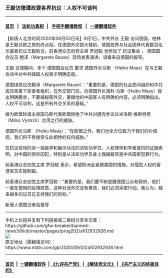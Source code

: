 ### 王毅访德遭政要各界抗议：人权不可谈判
------------------------

#### [首页](https://github.com/gfw-breaker/banned-news3/blob/master/README.md) &nbsp;&nbsp;|&nbsp;&nbsp; [法轮功真相](https://github.com/begood0513/basic/blob/master/README.md)  &nbsp;&nbsp;|&nbsp;&nbsp; [手把手翻墙教程](https://github.com/gfw-breaker/guides/wiki)  &nbsp;&nbsp;|&nbsp;&nbsp; [一键翻墙软件](https://github.com/gfw-breaker/nogfw/blob/master/README.md)  



<div><div class="post_content" itemprop="articleBody">
 <p>
  【新唐人北京时间2020年09月03日讯】9月1日，中共外长
  <ok href="https://www.ntdtv.com/gb/王毅.htm">
   王毅
  </ok>
  访问德国，柏林是王毅访欧之旅的终点站，在德国外交部大楼前，德国政界与社会团体代表数百名示威者抗议王毅到访，前香港众志创党主席
  <ok href="https://www.ntdtv.com/gb/罗冠聪.htm">
   罗冠聪
  </ok>
  也参加了
  <ok href="https://www.ntdtv.com/gb/抗议集会.htm">
   抗议集会
  </ok>
  ，
  <ok href="https://www.ntdtv.com/gb/德国国会议员.htm">
   德国国会议员
  </ok>
  鲍泽（Margarete Bause）现场发表演讲，请看来自德国的报导。
 </p>
 <p>
  <ok href="https://www.ntdtv.com/gb/王毅.htm">
   王毅
  </ok>
  访德期间，多个
  <ok href="https://www.ntdtv.com/gb/德国国会议员.htm">
   德国国会议员
  </ok>
  要求
  <ok href="https://www.ntdtv.com/gb/德国外长马斯.htm">
   德国外长马斯
  </ok>
  （Heiko Maas）在与王毅会谈中对中共践踏人权表示明确态度。
 </p>
 <p>
  德国绿党议员鲍泽（Margarete Bause）：“重要的是，德国的社会民间组织和中共高压政策下受害者组织，在外交部门前，向德国外长海科·马斯（Heiko Maas）提出明确要求，不要搞秘密外交，要跟他的中国客人有明确的内容。必须明确指出，人权不可谈判，这是所有外交关系的基础。”
 </p>
 <p>
  做为欧盟轮值主席国马斯代表欧盟拒绝了中共对捷克参议长米洛斯·维斯特奇（Milos Vystrcil）台湾之行的威胁。
 </p>
 <p>
  <ok href="https://www.ntdtv.com/gb/德国外长马斯.htm">
   德国外长马斯
  </ok>
  （Heiko Maas）：“在欧盟之外，我们也全方位致力于我们的价值观，我们将不再接受与此相悖的任何威胁。”
 </p>
 <p>
  在抗议现场的另一端是祥和展示功法的法轮功学员。人权律师和学者提供的证据表明，对中国的信仰囚犯，特别是从法轮功学员身上强摘器官是中共国家犯罪行为。
 </p>
 <p>
  前香港众志创党主席
  <ok href="https://www.ntdtv.com/gb/罗冠聪.htm">
   罗冠聪
  </ok>
  表示，希望欧洲会紧跟美国的措施，对侵犯人权的香港官员实施制裁。
 </p>
 <p>
  前香港众志创党主席罗冠聪：“重要的是，我们要不断提醒德国公众和政府，他们一直在使用的绥靖政策，这种对话外交没有奏效，我们必须采取行动。我认为，越来越多的议员在支持我们的目标。”
 </p>
 <p>
  新唐人德国记者站报导
 </p>
 <div class="single_ad">
 </div>
</div>
</div>
<hr/>
手机上长按并复制下列链接或二维码分享本文章：<br/>
https://github.com/gfw-breaker/banned-news3/blob/master/pages/prog202/a102932926.md <br/>
<a href='https://github.com/gfw-breaker/banned-news3/blob/master/pages/prog202/a102932926.md'><img src='https://github.com/gfw-breaker/banned-news3/blob/master/pages/prog202/a102932926.md.png'/></a> <br/>
原文地址（需翻墙访问）：https://www.ntdtv.com/gb/2020/09/03/a102932926.html


------------------------
#### [首页](https://github.com/gfw-breaker/banned-news3/blob/master/README.md) &nbsp;|&nbsp; [一键翻墙软件](https://github.com/gfw-breaker/nogfw/blob/master/README.md) &nbsp;| [《九评共产党》](https://github.com/gfw-breaker/9ping.md/blob/master/README.md#九评之一评共产党是什么) | [《解体党文化》](https://github.com/gfw-breaker/jtdwh.md/blob/master/README.md) | [《共产主义的终极目的》](https://github.com/gfw-breaker/gczydzjmd.md/blob/master/README.md)


<img src='http://gfw-breaker.win/banned-news3/pages/prog202/a102932926.md' width='0px' height='0px'/>